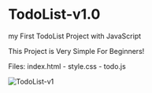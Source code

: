 # TodoList-v1.0

my First TodoList Project with JavaScript

This Project is Very Simple For Beginners!

Files: index.html - style.css - todo.js

![TodoList-v1](https://github.com/Alirewa/TodoList-v1.0/assets/80244075/5c75d0a9-011f-4d36-aec9-5a66421d6862)
